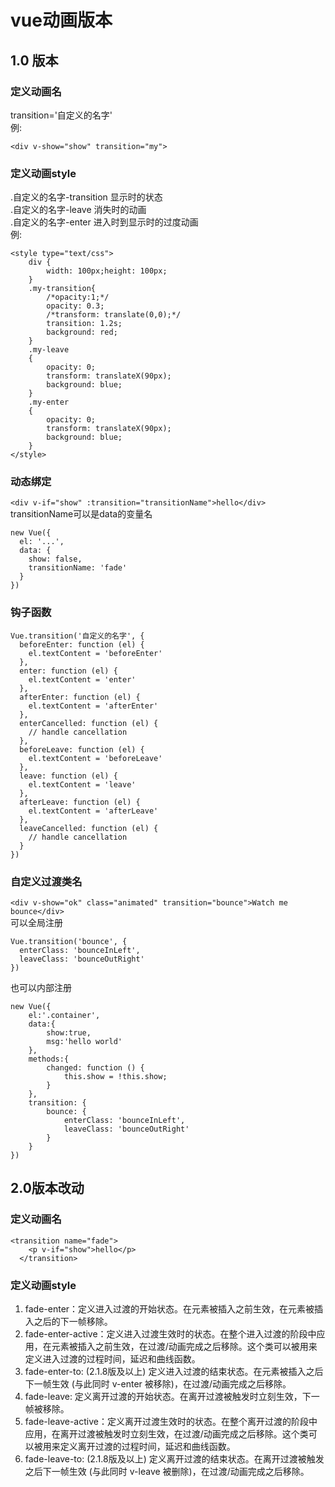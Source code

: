 # vue动画版本
## 1.0 版本
### 定义动画名
transition='自定义的名字'  
例:  
```
<div v-show="show" transition="my">
```
### 定义动画style
.自定义的名字-transition 显示时的状态  
.自定义的名字-leave 消失时的动画  
.自定义的名字-enter 进入时到显示时的过度动画  
例:
```
<style type="text/css">
    div {
        width: 100px;height: 100px;
    }
    .my-transition{
        /*opacity:1;*/
        opacity: 0.3;
        /*transform: translate(0,0);*/
        transition: 1.2s;
        background: red;
    }
    .my-leave
    {
        opacity: 0;
        transform: translateX(90px);
        background: blue;
    }
    .my-enter
    {
        opacity: 0;
        transform: translateX(90px);
        background: blue;
    }
</style>
```
### 动态绑定
``<div v-if="show" :transition="transitionName">hello</div>``  
transitionName可以是data的变量名
```
new Vue({
  el: '...',
  data: {
    show: false,
    transitionName: 'fade'
  }
})
```
### 钩子函数
```
Vue.transition('自定义的名字', {
  beforeEnter: function (el) {
    el.textContent = 'beforeEnter'
  },
  enter: function (el) {
    el.textContent = 'enter'
  },
  afterEnter: function (el) {
    el.textContent = 'afterEnter'
  },
  enterCancelled: function (el) {
    // handle cancellation
  },
  beforeLeave: function (el) {
    el.textContent = 'beforeLeave'
  },
  leave: function (el) {
    el.textContent = 'leave'
  },
  afterLeave: function (el) {
    el.textContent = 'afterLeave'
  },
  leaveCancelled: function (el) {
    // handle cancellation
  }
})
```
### 自定义过渡类名
``<div v-show="ok" class="animated" transition="bounce">Watch me bounce</div>``  
可以全局注册
```
Vue.transition('bounce', {
  enterClass: 'bounceInLeft',
  leaveClass: 'bounceOutRight'
})
```
也可以内部注册
```
new Vue({
    el:'.container',
    data:{
        show:true,
        msg:'hello world'
    },
    methods:{
        changed: function () {
            this.show = !this.show;
        }
    },
    transition: {
        bounce: {
            enterClass: 'bounceInLeft',
            leaveClass: 'bounceOutRight'
        }
    }
})
```
## 2.0版本改动
### 定义动画名
```
<transition name="fade">
    <p v-if="show">hello</p>
  </transition>
```
### 定义动画style
1. fade-enter：定义进入过渡的开始状态。在元素被插入之前生效，在元素被插入之后的下一帧移除。
2. fade-enter-active：定义进入过渡生效时的状态。在整个进入过渡的阶段中应用，在元素被插入之前生效，在过渡/动画完成之后移除。这个类可以被用来定义进入过渡的过程时间，延迟和曲线函数。
3. fade-enter-to: (2.1.8版及以上) 定义进入过渡的结束状态。在元素被插入之后下一帧生效 (与此同时 v-enter 被移除)，在过渡/动画完成之后移除。
4. fade-leave: 定义离开过渡的开始状态。在离开过渡被触发时立刻生效，下一帧被移除。
5. fade-leave-active：定义离开过渡生效时的状态。在整个离开过渡的阶段中应用，在离开过渡被触发时立刻生效，在过渡/动画完成之后移除。这个类可以被用来定义离开过渡的过程时间，延迟和曲线函数。
6. fade-leave-to: (2.1.8版及以上) 定义离开过渡的结束状态。在离开过渡被触发之后下一帧生效 (与此同时 v-leave 被删除)，在过渡/动画完成之后移除。
